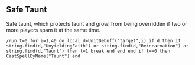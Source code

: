 ## Safe Taunt
Safe taunt, which protects taunt and growl from being overridden if two or more players spam it at the same time.
```
/run t=0 for i=1,40 do local d=UnitDebuff("target",i) if d then if string.find(d,"UnyieldingFaith") or string.find(d,"Reincarnation") or string.find(d,"Taunt") then t=1 break end end end if t==0 then CastSpellByName("Taunt") end
```